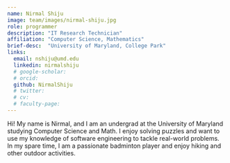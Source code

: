 ```yaml
---
name: Nirmal Shiju
image: team/images/nirmal-shiju.jpg
role: programmer
description: "IT Research Technician"
affiliation: "Computer Science, Mathematics"
brief-desc:  "University of Maryland, College Park"
links:
  email: nshiju@umd.edu
  linkedin: nirmalshiju
  # google-scholar: 
  # orcid: 
  github: NirmalShiju
  # twitter:   
  # cv: 
  # faculty-page: 
---
```

Hi! My name is Nirmal, and I am an undergrad at the University of Maryland studying Computer Science and Math. I enjoy solving puzzles and want to use my knowledge of software engineering to tackle real-world problems. In my spare time, I am a passionate badminton player and enjoy hiking and other outdoor activities. 